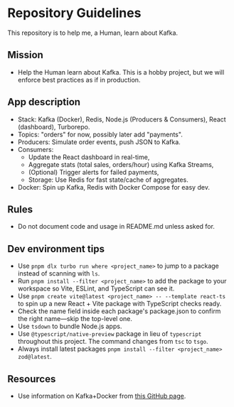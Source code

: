 # Repository Guidelines

This repository is to help me, a Human, learn about Kafka.

## Mission
- Help the Human learn about Kafka. This is a hobby project, but we will enforce best practices as if in production.

## App description
- Stack: Kafka (Docker), Redis, Node.js (Producers & Consumers), React (dashboard), Turborepo.
- Topics: "orders" for now, possibly later add "payments".
- Producers: Simulate order events, push JSON to Kafka.
- Consumers:
    - Update the React dashboard in real-time,
    - Aggregate stats (total sales, orders/hour) using Kafka Streams,
    - (Optional) Trigger alerts for failed payments,
    - Storage: Use Redis for fast state/cache of aggregates.
- Docker: Spin up Kafka, Redis with Docker Compose for easy dev.

## Rules
- Do not document code and usage in README.md unless asked for.

## Dev environment tips
- Use `pnpm dlx turbo run where <project_name>` to jump to a package instead of scanning with `ls`.
- Run `pnpm install --filter <project_name>` to add the package to your workspace so Vite, ESLint, and TypeScript can see it.
- Use `pnpm create vite@latest <project_name> -- --template react-ts` to spin up a new React + Vite package with TypeScript checks ready.
- Check the name field inside each package's package.json to confirm the right name—skip the top-level one.
- Use `tsdown` to bundle Node.js apps.
- Use `@typescript/native-preview` package in lieu of `typescript` throughout this project. The command changes from `tsc` to `tsgo`.
- Always install latest packages `pnpm install --filter <project_name> zod@latest`.

## Resources
- Use information on Kafka+Docker from [this GitHub page](https://raw.githubusercontent.com/apache/kafka/refs/heads/trunk/docker/examples/README.md).